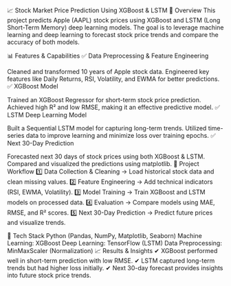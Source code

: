 📈 Stock Market Price Prediction Using XGBoost & LSTM
🚀 Overview
This project predicts Apple (AAPL) stock prices using XGBoost and LSTM (Long Short-Term Memory) deep learning models. The goal is to leverage machine learning and deep learning to forecast stock price trends and compare the accuracy of both models.

📊 Features & Capabilities
✅ Data Preprocessing & Feature Engineering

Cleaned and transformed 10 years of Apple stock data.
Engineered key features like Daily Returns, RSI, Volatility, and EWMA for better predictions.
✅ XGBoost Model

Trained an XGBoost Regressor for short-term stock price prediction.
Achieved high R² and low RMSE, making it an effective predictive model.
✅ LSTM Deep Learning Model

Built a Sequential LSTM model for capturing long-term trends.
Utilized time-series data to improve learning and minimize loss over training epochs.
✅ Next 30-Day Prediction

Forecasted next 30 days of stock prices using both XGBoost & LSTM.
Compared and visualized the predictions using matplotlib.
📂 Project Workflow
1️⃣ Data Collection & Cleaning → Load historical stock data and clean missing values.
2️⃣ Feature Engineering → Add technical indicators (RSI, EWMA, Volatility).
3️⃣ Model Training → Train XGBoost and LSTM models on processed data.
4️⃣ Evaluation → Compare models using MAE, RMSE, and R² scores.
5️⃣ Next 30-Day Prediction → Predict future prices and visualize trends.

🔧 Tech Stack
Python (Pandas, NumPy, Matplotlib, Seaborn)
Machine Learning: XGBoost
Deep Learning: TensorFlow (LSTM)
Data Preprocessing: MinMaxScaler (Normalization)
📈 Results & Insights
✔ XGBoost performed well in short-term prediction with low RMSE.
✔ LSTM captured long-term trends but had higher loss initially.
✔ Next 30-day forecast provides insights into future stock price trends.
